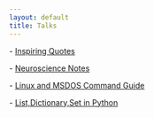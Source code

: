 ```yaml
---
layout: default
title: Talks
---
```

<!-- <a href="notes/ns/">Neuroscience</a> -->

<!-- <a href="notes/vis/">Visualization</a> -->

<!-- <h4 style="margin:0 10px 0;"></h4> -->


<!-- - [Neuroscine Notes](/notes/ns)
- [Data Visualization Codes in Python](/notes/vis.html)
- [Python Notes](/notes/python) -->


<p class="large-text">
  - <a href="/notes/quotes">Inspiring Quotes</a>
</p>

<p class="large-text">
  - <a href="/notes/ns">Neuroscience Notes</a>
</p>

<p class="large-text">
  - <a href="/notes/ln">Linux and MSDOS Command Guide </a>
</p> 

<p class="large-text">
  - <a href="/notes/python">List,Dictionary,Set in Python </a>
</p> 

<!-- <p class="large-text">
  - <a href="/notes/vis.html">Data Visualization Codes in Python</a>
</p> -->

